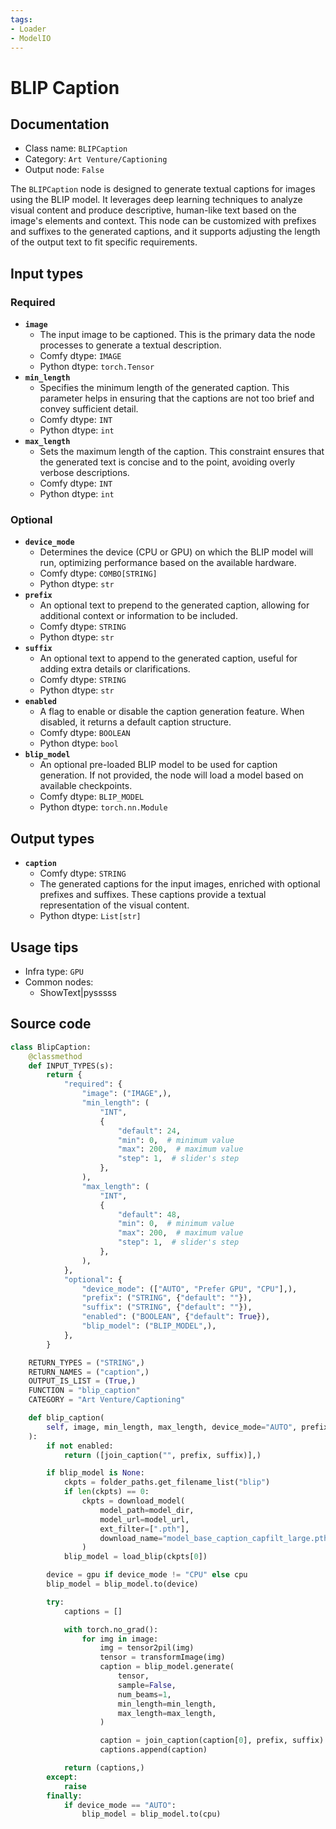 ```yaml
---
tags:
- Loader
- ModelIO
---
```


# BLIP Caption
## Documentation
- Class name: `BLIPCaption`
- Category: `Art Venture/Captioning`
- Output node: `False`

The `BLIPCaption` node is designed to generate textual captions for images using the BLIP model. It leverages deep learning techniques to analyze visual content and produce descriptive, human-like text based on the image's elements and context. This node can be customized with prefixes and suffixes to the generated captions, and it supports adjusting the length of the output text to fit specific requirements.
## Input types
### Required
- **`image`**
    - The input image to be captioned. This is the primary data the node processes to generate a textual description.
    - Comfy dtype: `IMAGE`
    - Python dtype: `torch.Tensor`
- **`min_length`**
    - Specifies the minimum length of the generated caption. This parameter helps in ensuring that the captions are not too brief and convey sufficient detail.
    - Comfy dtype: `INT`
    - Python dtype: `int`
- **`max_length`**
    - Sets the maximum length of the caption. This constraint ensures that the generated text is concise and to the point, avoiding overly verbose descriptions.
    - Comfy dtype: `INT`
    - Python dtype: `int`
### Optional
- **`device_mode`**
    - Determines the device (CPU or GPU) on which the BLIP model will run, optimizing performance based on the available hardware.
    - Comfy dtype: `COMBO[STRING]`
    - Python dtype: `str`
- **`prefix`**
    - An optional text to prepend to the generated caption, allowing for additional context or information to be included.
    - Comfy dtype: `STRING`
    - Python dtype: `str`
- **`suffix`**
    - An optional text to append to the generated caption, useful for adding extra details or clarifications.
    - Comfy dtype: `STRING`
    - Python dtype: `str`
- **`enabled`**
    - A flag to enable or disable the caption generation feature. When disabled, it returns a default caption structure.
    - Comfy dtype: `BOOLEAN`
    - Python dtype: `bool`
- **`blip_model`**
    - An optional pre-loaded BLIP model to be used for caption generation. If not provided, the node will load a model based on available checkpoints.
    - Comfy dtype: `BLIP_MODEL`
    - Python dtype: `torch.nn.Module`
## Output types
- **`caption`**
    - Comfy dtype: `STRING`
    - The generated captions for the input images, enriched with optional prefixes and suffixes. These captions provide a textual representation of the visual content.
    - Python dtype: `List[str]`
## Usage tips
- Infra type: `GPU`
- Common nodes:
    - ShowText|pysssss



## Source code
```python
class BlipCaption:
    @classmethod
    def INPUT_TYPES(s):
        return {
            "required": {
                "image": ("IMAGE",),
                "min_length": (
                    "INT",
                    {
                        "default": 24,
                        "min": 0,  # minimum value
                        "max": 200,  # maximum value
                        "step": 1,  # slider's step
                    },
                ),
                "max_length": (
                    "INT",
                    {
                        "default": 48,
                        "min": 0,  # minimum value
                        "max": 200,  # maximum value
                        "step": 1,  # slider's step
                    },
                ),
            },
            "optional": {
                "device_mode": (["AUTO", "Prefer GPU", "CPU"],),
                "prefix": ("STRING", {"default": ""}),
                "suffix": ("STRING", {"default": ""}),
                "enabled": ("BOOLEAN", {"default": True}),
                "blip_model": ("BLIP_MODEL",),
            },
        }

    RETURN_TYPES = ("STRING",)
    RETURN_NAMES = ("caption",)
    OUTPUT_IS_LIST = (True,)
    FUNCTION = "blip_caption"
    CATEGORY = "Art Venture/Captioning"

    def blip_caption(
        self, image, min_length, max_length, device_mode="AUTO", prefix="", suffix="", enabled=True, blip_model=None
    ):
        if not enabled:
            return ([join_caption("", prefix, suffix)],)

        if blip_model is None:
            ckpts = folder_paths.get_filename_list("blip")
            if len(ckpts) == 0:
                ckpts = download_model(
                    model_path=model_dir,
                    model_url=model_url,
                    ext_filter=[".pth"],
                    download_name="model_base_caption_capfilt_large.pth",
                )
            blip_model = load_blip(ckpts[0])

        device = gpu if device_mode != "CPU" else cpu
        blip_model = blip_model.to(device)

        try:
            captions = []

            with torch.no_grad():
                for img in image:
                    img = tensor2pil(img)
                    tensor = transformImage(img)
                    caption = blip_model.generate(
                        tensor,
                        sample=False,
                        num_beams=1,
                        min_length=min_length,
                        max_length=max_length,
                    )

                    caption = join_caption(caption[0], prefix, suffix)
                    captions.append(caption)

            return (captions,)
        except:
            raise
        finally:
            if device_mode == "AUTO":
                blip_model = blip_model.to(cpu)

```
